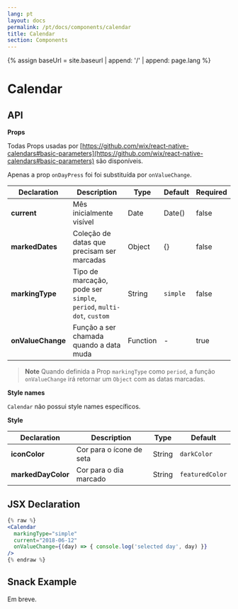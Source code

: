 ```yaml
---
lang: pt
layout: docs
permalink: /pt/docs/components/calendar
title: Calendar
section: Components
---
```

{% assign baseUrl = site.baseurl | append: '/' | append: page.lang %}

# Calendar

## API

**Props**

Todas Props usadas por [https://github.com/wix/react-native-calendars#basic-parameters](https://github.com/wix/react-native-calendars#basic-parameters) são disponíveis.

Apenas a prop `onDayPress` foi foi substituída por `onValueChange`.

| Declaration  | Description  | Type  | Default  | Required |
|-------------|-------------|-------|---------|----------|
| **current** | Mês inicialmente visível | Date | Date() | false |
| **markedDates** | Coleção de datas que precisam ser marcadas | Object | {} | false |
| **markingType** | Tipo de marcação, pode ser `simple`, `period`, `multi-dot`, `custom` | String | `simple` | false |
| **onValueChange** | Função a ser chamada quando a data muda | Function | - | true |

> **Note**
> Quando definida a Prop `markingType` como `period`, a função `onValueChange` irá retornar um `Object` com as datas marcadas.

**Style names**

`Calendar` não possui style names específicos.

**Style**

| Declaration  | Description  | Type  | Default  |
|--------------|--------------|-------|----------|
| **iconColor** | Cor para o ícone de seta | String | `darkColor` |
| **markedDayColor** | Cor para o dia marcado | String | `featuredColor` |

## JSX Declaration

``` jsx
{% raw %}
<Calendar
  markingType="simple"
  current="2018-06-12"
  onValueChange={(day) => { console.log('selected day', day) }}
/>
{% endraw %}
```

## Snack Example

Em breve.
